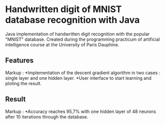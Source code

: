 # Handwritten digit of MNIST database recognition with Java

Java implementation of handwritten digit recognition with the popular "MNIST" database. Created during the programming practicum of artificial intelligence course at the University of Paris Dauphine.

## Features
 Markup : *Implementation of the descent gradient algorithm in two cases : single layer and one hidden layer.
          *User interface to start learning and ploting the result.

## Result
 Markup : *Accuracy reaches 95,7% with one hidden layer of 48 neurons after 10 iterations through the database.
